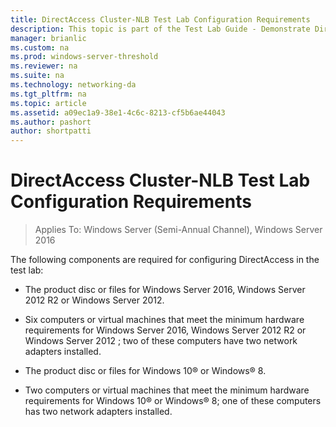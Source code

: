 ```yaml
---
title: DirectAccess Cluster-NLB Test Lab Configuration Requirements
description: This topic is part of the Test Lab Guide - Demonstrate DirectAccess in a Cluster with Windows NLB for Windows Server 2016
manager: brianlic
ms.custom: na
ms.prod: windows-server-threshold
ms.reviewer: na
ms.suite: na
ms.technology: networking-da
ms.tgt_pltfrm: na
ms.topic: article
ms.assetid: a09ec1a9-38e1-4c6c-8213-cf5b6ae44043
ms.author: pashort
author: shortpatti
---
```

# DirectAccess Cluster-NLB Test Lab Configuration Requirements

>Applies To: Windows Server (Semi-Annual Channel), Windows Server 2016

The following components are required for configuring DirectAccess in the test lab:  
  
-   The product disc or files for  Windows Server 2016, Windows Server 2012 R2 or Windows Server 2012.  
  
-   Six computers or virtual machines that meet the minimum hardware requirements for  Windows Server 2016,  Windows Server 2012 R2  or  Windows Server 2012 ; two of these computers have two network adapters installed.  
  
-   The product disc or files for Windows 10&reg; or Windows&reg; 8.  
  
-   Two computers or virtual machines that meet the minimum hardware requirements for Windows 10&reg; or Windows&reg; 8; one of these computers has two network adapters installed.